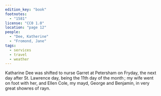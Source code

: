 ```yaml
---
edition_key: "book"
footnotes:
  - "1581"
license: "CC0 1.0"
location: "page 12"
people:
  - "Dee, Katherine"
  - "Fromond, Jane"
tags:
  - services
  - travel
  - weather
---
```

Katharine
Dee was shifted to nurse Garret at Petersham on Fryday, the
next day after St. Lawrence day, being the 11th day of the month ;
my wife went on foot with her, and Ellen Cole, my mayd,
George and Benjamin, in very great showres of rayn.
